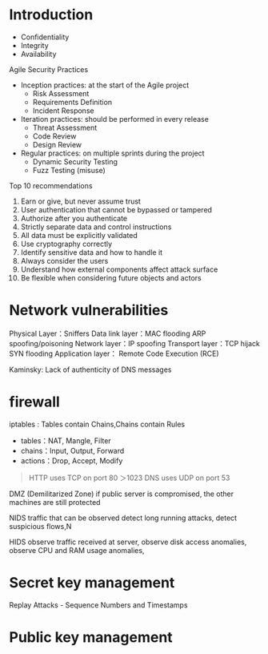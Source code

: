 

# Introduction

* Confidentiality 
* Integrity 
* Availability


Agile Security Practices
* Inception practices: at the start of the Agile project
	* Risk Assessment
	* Requirements Definition
	* Incident Response 
* Iteration practices: should be performed in every release
	* Threat Assessment
	* Code Review
	* Design Review
* Regular practices: on multiple sprints during the project
	* Dynamic Security Testing
	* Fuzz Testing (misuse)


Top 10 recommendations 
1. Earn or give, but never assume trust 
2. User authentication that cannot be bypassed or tampered 
3. Authorize after you authenticate 
4. Strictly separate data and control instructions 
5. All data must be explicitly validated 
6. Use cryptography correctly 
7. Identify sensitive data and how to handle it 
8. Always consider the users 
9. Understand how external components affect attack surface 
10. Be flexible when considering future objects and actors






# Network vulnerabilities

Physical Layer：Sniffers
Data link layer：MAC flooding  ARP spoofing/poisoning
Network layer：IP spoofing
Transport layer：TCP hijack  SYN flooding
Application layer： Remote Code Execution (RCE)


Kaminsky: Lack of authenticity of DNS messages



# firewall

iptables : Tables contain Chains,Chains contain Rules
* tables：NAT, Mangle, Filter
* chains：Input, Output, Forward
* actions：Drop, Accept, Modify



> HTTP uses TCP on port 80
> ＞1023
> DNS uses UDP on port 53






DMZ (Demilitarized Zone) 
if public server is compromised, the other machines are still protected

NIDS
traffic that can be observed
detect long running attacks, detect suspicious flows,N

HIDS
observe traffic received at server, observe disk access anomalies, observe CPU and RAM usage anomalies,



# Secret key management

Replay Attacks - Sequence Numbers and Timestamps




# Public key management






